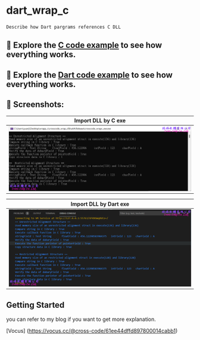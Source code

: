  
# dart_wrap_c
    Describe how Dart pargrams references C DLL


## 🔬️ Explore the [C code example] to see how everything works.


## 🔬️ Explore the [Dart code example] to see how everything works.


## 📸️ Screenshots:

|    Import DLL by C exe    | 
| :----------------------:
| ![Screenshot][Import DLL By C exe] |


|    Import DLL by Dart exe |   
| :----------------------: |
| ![Screenshot][Import DLL By Dart exe] | 



## Getting Started

you can refer to my blog if you want to get more explanation.
 
[Vocus] (https://vocus.cc/@cross-code/61ee44dffd897800014cabb1)


[C code example]: https://github.com/crosscode-software/dart/crosscode_wrap_exe/

[Dart code example]: https://github.com/crosscode-software/visual_studio/

[Import DLL By C exe]: /visual_studio/.github/full_result_msvc.png
[Import DLL By Dart exe]: /dart/crosscode_wrap_exe/.github/full_result_dart.png


